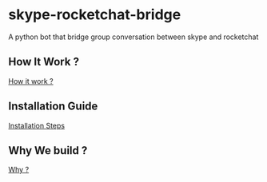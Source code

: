 # skype-rocketchat-bridge
A python bot that bridge group conversation between skype and rocketchat

## How It Work ?
[How it work ?](How-It-Work.md)

## Installation Guide
[Installation Steps](Installation.md)

## Why We build ?
[Why ?](WHY.md)
